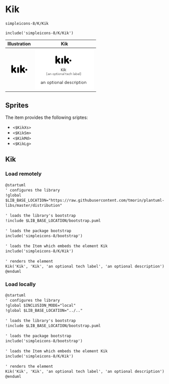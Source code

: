 # Kik


```text
simpleicons-8/K/Kik
```

```text
include('simpleicons-8/K/Kik')
```



| Illustration | Kik |
| :---: | :---: |
| ![illustration for Illustration](../../simpleicons-8/K/Kik.png) | ![illustration for Kik](../../simpleicons-8/K/Kik.Local.png) |



## Sprites
The item provides the following sriptes:

- `<$KikXs>`
- `<$KikSm>`
- `<$KikMd>`
- `<$KikLg>`





## Kik

### Load remotely
```plantuml
@startuml
' configures the library
!global $LIB_BASE_LOCATION="https://raw.githubusercontent.com/tmorin/plantuml-libs/master/distribution"

' loads the library's bootstrap
!include $LIB_BASE_LOCATION/bootstrap.puml

' loads the package bootstrap
include('simpleicons-8/bootstrap')

' loads the Item which embeds the element Kik
include('simpleicons-8/K/Kik')

' renders the element
Kik('Kik', 'Kik', 'an optional tech label', 'an optional description')
@enduml
```

### Load locally
```plantuml
@startuml
' configures the library
!global $INCLUSION_MODE="local"
!global $LIB_BASE_LOCATION="../.."

' loads the library's bootstrap
!include $LIB_BASE_LOCATION/bootstrap.puml

' loads the package bootstrap
include('simpleicons-8/bootstrap')

' loads the Item which embeds the element Kik
include('simpleicons-8/K/Kik')

' renders the element
Kik('Kik', 'Kik', 'an optional tech label', 'an optional description')
@enduml
```

